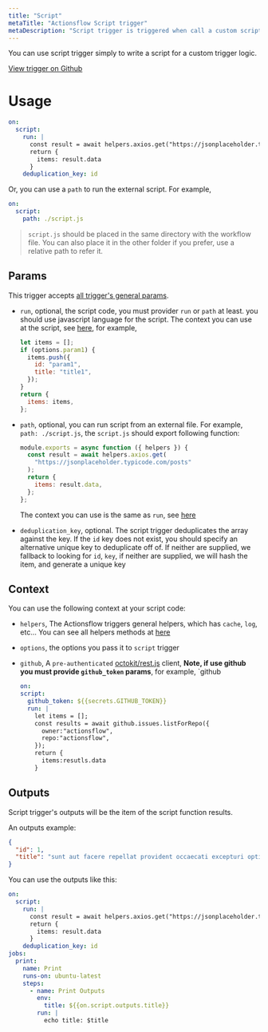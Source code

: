 ```yaml
---
title: "Script"
metaTitle: "Actionsflow Script trigger"
metaDescription: "Script trigger is triggered when call a custom script function returns."
---
```


You can use script trigger simply to write a script for a custom trigger logic.

[View trigger on Github](https://github.com/actionsflow/actionsflow/blob/master/packages/actionsflow/src/triggers/script.ts)

# Usage

```yaml
on:
  script:
    run: |
      const result = await helpers.axios.get("https://jsonplaceholder.typicode.com/posts")
      return {
        items: result.data
      }
    deduplication_key: id
```

Or, you can use a `path` to run the external script. For example,

```yaml
on:
  script:
    path: ./script.js
```

> `script.js` should be placed in the same directory with the workflow file. You can also place it in the other folder if you prefer, use a relative path to refer it.

## Params

This trigger accepts [all trigger's general params](/docs/workflow.md#ontrigger_nameparam).

- `run`, optional, the script code, you must provider `run` or `path` at least. you should use javascript language for the script. The context you can use at the script, see [here](#context), for example,

  ```javascript
  let items = [];
  if (options.param1) {
    items.push({
      id: "param1",
      title: "title1",
    });
  }
  return {
    items: items,
  };
  ```

- `path`, optional, you can run script from an external file. For example, `path: ./script.js`, the `script.js` should export following function:

  ```javascript
  module.exports = async function ({ helpers }) {
    const result = await helpers.axios.get(
      "https://jsonplaceholder.typicode.com/posts"
    );
    return {
      items: result.data,
    };
  };
  ```

  The context you can use is the same as `run`, see [here](#context)

- `deduplication_key`, optional. The script trigger deduplicates the array against the key. If the `id` key does not exist, you should specify an alternative unique key to deduplicate off of. If neither are supplied, we fallback to looking for `id`, `key`, if neither are supplied, we will hash the item, and generate a unique key

## Context

You can use the following context at your script code:

- `helpers`, The Actionsflow triggers general helpers, which has `cache`, `log`, etc... You can see all helpers methods at [here](/docs/reference/4-trigger-helpers.md)

- `options`, the options you pass it to `script` trigger

- `github`, A `pre-authenticated` [octokit/rest.js](https://github.com/octokit/rest.js) client, **Note, if use github you must provide `github_token` params**, for example, `github

  ```yaml
  on:
  script:
    github_token: ${{secrets.GITHUB_TOKEN}}
    run: |
      let items = [];
      const results = await github.issues.listForRepo({
        owner:"actionsflow",
        repo:"actionsflow",
      });
      return {
        items:resutls.data
      }
  ```

## Outputs

Script trigger's outputs will be the item of the script function results.

An outputs example:

```json
{
  "id": 1,
  "title": "sunt aut facere repellat provident occaecati excepturi optio reprehenderit"
}
```

You can use the outputs like this:

```yaml
on:
  script:
    run: |
      const result = await helpers.axios.get("https://jsonplaceholder.typicode.com/posts")
      return {
        items: result.data
      }
    deduplication_key: id
jobs:
  print:
    name: Print
    runs-on: ubuntu-latest
    steps:
      - name: Print Outputs
        env:
          title: ${{on.script.outputs.title}}
        run: |
          echo title: $title
```
